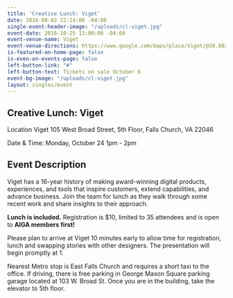 ```yaml
---
title: 'Creative Lunch: Viget'
date: 2016-08-02 22:14:00 -04:00
single-event-header-image: "/uploads/cl-viget.jpg"
event-date: 2016-10-25 13:00:00 -04:00
event-venue-name: Viget
event-venue-directions: https://www.google.com/maps/place/Viget/@38.88236,-77.1739087,17z/data=!3m1!4b1!4m5!3m4!1s0x89b7b4bf56daf821:0x57e006f859990b48!8m2!3d38.88236!4d-77.17172
is-featured-on-home-page: false
is-even-on-events-page: false
left-button-link: "#"
left-button-text: Tickets on sale October 6
event-bg-image: "/uploads/cl-viget.jpg"
layout: singles/event
---
```


## Creative Lunch: Viget

Location
Viget
105 West Broad Street, 5th Floor,
Falls Church, VA 22046

Date & Time:
Monday, October 24
1pm - 2pm

## Event Description

Viget has a 16-year history of making award-winning digital products, experiences, and tools that inspire customers, extend capabilities, and advance business. Join the team for lunch as they walk through some recent work and share insights to their approach.

**Lunch is included.** Registration is $10, limited to 35 attendees and is open to **AIGA members first!**

Please plan to arrive at Viget 10 minutes early to allow time for registration, lunch and swapping stories with other designers. The presentation will begin promptly at 1.

Nearest Metro stop is East Falls Church and requires a short taxi to the office. If driving, there is free parking in George Mason Square parking garage located at 103 W. Broad St.  Once you are in the building, take the elevator to 5th floor.